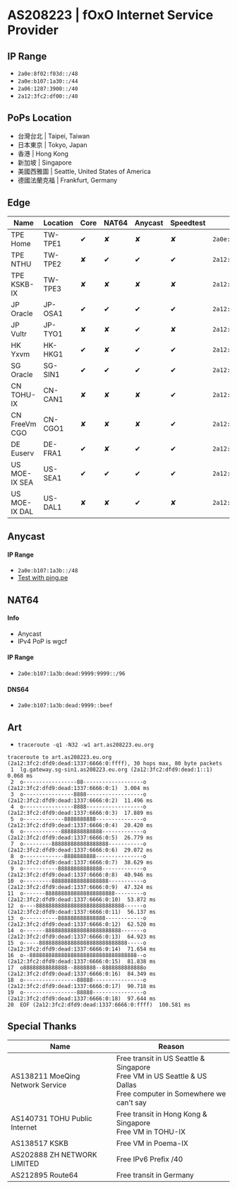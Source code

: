 # **AS208223 | fOxO Internet Service Provider**
## IP Range
- `2a0e:8f02:f03d::/48`
- `2a0e:b107:1a30::/44`
- `2a06:1287:3900::/40`
- `2a12:3fc2:df00::/40`

## PoPs Location
 - 台灣台北 | Taipei, Taiwan
 - 日本東京 | Tokyo, Japan
 - 香港 | Hong Kong
 - 新加坡 | Singapore
 - 美國西雅圖 | Seattle, United States of America
 - 德國法蘭克福 | Frankfurt, Germany  

## Edge
| Name | Location | Core | NAT64 | Anycast | Speedtest | Prefix | 
| --- | --- | --- | --- | --- | --- | --- |
| TPE Home | TW-TPE1 | ✔ | ✘ | ✘ | ✘ | `2a0e:8f02:f03d::/48`
| TPE NTHU | TW-TPE2 | ✘ | ✔ | ✔ | ✔ | `2a12:3fc2:dfaa::/48`  
| TPE KSKB-IX | TW-TPE3 | ✘ | ✘ | ✘ | ✘ | `2a12:3fc2:dfdb::/48`  
| JP Oracle | JP-OSA1  | ✔ | ✔ | ✔ | ✔ | `2a12:3fc2:dfdf::/48` 
| JP Vultr | JP-TYO1  | ✘ | ✘ | ✔ | ✘ |  `2a12:3fc2:dfdc::/48`
| HK Yxvm | HK-HKG1  | ✔ | ✘ | ✔ | ✔ |  `2a12:3fc2:dfde::/48`
| SG Oracle | SG-SIN1 | ✔ | ✔ | ✔ | ✔ | `2a12:3fc2:dfd9::/48` 
| CN TOHU-IX | CN-CAN1 | ✘ | ✘ | ✘ | ✔ |  `2a12:3fc2:dfdd::/48`
| CN FreeVm CGO | CN-CGO1 | ✘ | ✘ | ✘ | ✔ |  `2a12:3fc2:dfd7::/48`
| DE Euserv | DE-FRA1 | ✔ | ✘ | ✔ | ✔ |  `2a12:3fc2:dfda::/48`  
| US MOE-IX SEA | US-SEA1  | ✔ | ✔ | ✔ | ✔ | `2a12:3fc2:dfd8::/48`  
| US MOE-IX DAL | US-DAL1  | ✘ | ✘ | ✔ | ✘ | `2a12:3fc2:dfd6::/48`  

## Anycast
#### IP Range
- `2a0e:b107:1a3b::/48`
- [Test with ping.pe](https://ping6.ping.pe/2a0e:b107:1a3b::)

## NAT64
#### Info
- Anycast
- IPv4 PoP is wgcf
#### IP Range
- `2a0e:b107:1a3b:dead:9999:9999::/96`
#### DNS64
- `2a0e:b107:1a3b:dead:9999::beef`

## Art
- `traceroute -q1 -N32 -w1 art.as208223.eu.org`

```
traceroute to art.as208223.eu.org (2a12:3fc2:dfd9:dead:1337:6666:0:ffff), 30 hops max, 80 byte packets
 1  lg.gateway.sg-sin1.as208223.eu.org (2a12:3fc2:dfd9:dead:1::1)  0.068 ms
 2  o-----------------88-------------------o (2a12:3fc2:dfd9:dead:1337:6666:0:1)  3.004 ms
 3  o----------------8888------------------o (2a12:3fc2:dfd9:dead:1337:6666:0:2)  11.496 ms
 4  o----------------8888------------------o (2a12:3fc2:dfd9:dead:1337:6666:0:3)  17.889 ms
 5  o-------------8888888888---------------o (2a12:3fc2:dfd9:dead:1337:6666:0:4)  20.420 ms
 6  o------------8888888888888-------------o (2a12:3fc2:dfd9:dead:1337:6666:0:5)  26.779 ms
 7  o---------888888888888888888-----------o (2a12:3fc2:dfd9:dead:1337:6666:0:6)  29.072 ms
 8  o-------------8888888888---------------o (2a12:3fc2:dfd9:dead:1337:6666:0:7)  38.629 ms
 9  o-----------88888888888888-------------o (2a12:3fc2:dfd9:dead:1337:6666:0:8)  40.946 ms
10  o---------888888888888888888-----------o (2a12:3fc2:dfd9:dead:1337:6666:0:9)  47.324 ms
11  o-------8888888888888888888888---------o (2a12:3fc2:dfd9:dead:1337:6666:0:10)  53.872 ms
12  o----8888888888888888888888888888------o (2a12:3fc2:dfd9:dead:1337:6666:0:11)  56.137 ms
13  o-----------888888888888888------------o (2a12:3fc2:dfd9:dead:1337:6666:0:12)  62.520 ms
14  o-------888888888888888888888888-------o (2a12:3fc2:dfd9:dead:1337:6666:0:13)  64.923 ms
15  o-----8888888888888888888888888888-----o (2a12:3fc2:dfd9:dead:1337:6666:0:14)  71.654 ms
16  o--8888888888888888888888888888888888--o (2a12:3fc2:dfd9:dead:1337:6666:0:15)  81.838 ms
17  o88888888888888--8888888--8888888888888o (2a12:3fc2:dfd9:dead:1337:6666:0:16)  84.349 ms
18  o-----------------88888----------------o (2a12:3fc2:dfd9:dead:1337:6666:0:17)  90.718 ms
19  o-----------------88888----------------o (2a12:3fc2:dfd9:dead:1337:6666:0:18)  97.644 ms
20  EOF (2a12:3fc2:dfd9:dead:1337:6666:0:ffff)  100.581 ms
```

## Special Thanks
| Name | Reason | 
| --- | --- |
| AS138211 MoeQing Network Service | Free transit in US Seattle  & Singapore <br> Free VM in US Seattle &  US Dallas <br> Free computer in Somewhere we can't say
| AS140731 TOHU Public Internet | Free transit in Hong Kong & Singapore <br> Free VM in TOHU-IX 
| AS138517 KSKB | Free VM in Poema-IX  
| AS202888 ZH NETWORK LIMITED | Free IPv6 Prefix /40
| AS212895 Route64 |  Free transit in Germany
